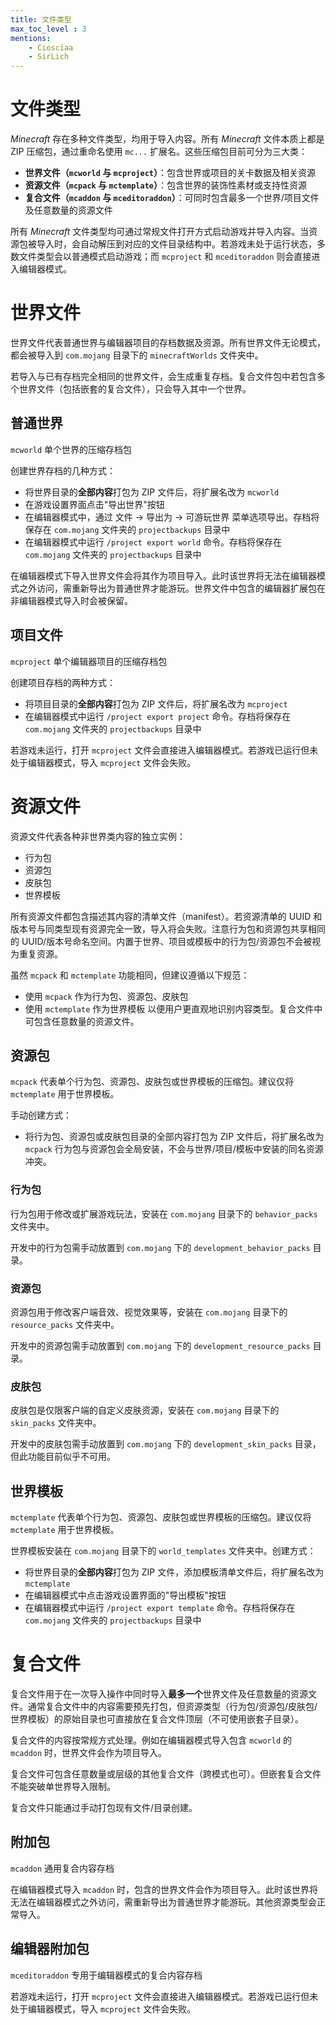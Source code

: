 ```yaml
---
title: 文件类型
max_toc_level : 3
mentions:
    - Ciosciaa
    - SirLich
---
```


# 文件类型

<!--@include: @/wiki/bedrock-wiki-mirror.md-->

*Minecraft* 存在多种文件类型，均用于导入内容。所有 *Minecraft* 文件本质上都是 ZIP 压缩包，通过重命名使用 `mc...` 扩展名。这些压缩包目前可分为三大类：

- **世界文件（`mcworld` 与 `mcproject`）**：包含世界或项目的关卡数据及相关资源
- **资源文件（`mcpack` 与 `mctemplate`）**：包含世界的装饰性素材或支持性资源
- **复合文件（`mcaddon` 与 `mceditoraddon`）**：可同时包含最多一个世界/项目文件及任意数量的资源文件

所有 *Minecraft* 文件类型均可通过常规文件打开方式启动游戏并导入内容。当资源包被导入时，会自动解压到对应的文件目录结构中。若游戏未处于运行状态，多数文件类型会以普通模式启动游戏；而 `mcproject` 和 `mceditoraddon` 则会直接进入编辑器模式。

# 世界文件
世界文件代表普通世界与编辑器项目的存档数据及资源。所有世界文件无论模式，都会被导入到 `com.mojang` 目录下的 `minecraftWorlds` 文件夹中。

若导入与已有存档完全相同的世界文件，会生成重复存档。复合文件包中若包含多个世界文件（包括嵌套的复合文件），只会导入其中一个世界。

## 普通世界
`mcworld`
单个世界的压缩存档包

创建世界存档的几种方式：
- 将世界目录的**全部内容**打包为 ZIP 文件后，将扩展名改为 `mcworld`
- 在游戏设置界面点击"导出世界"按钮
- 在编辑器模式中，通过 文件 → 导出为 → 可游玩世界 菜单选项导出。存档将保存在 `com.mojang` 文件夹的 `projectbackups` 目录中
- 在编辑器模式中运行 `/project export world` 命令。存档将保存在 `com.mojang` 文件夹的 `projectbackups` 目录中

在编辑器模式下导入世界文件会将其作为项目导入。此时该世界将无法在编辑器模式之外访问，需重新导出为普通世界才能游玩。世界文件中包含的编辑器扩展包在非编辑器模式导入时会被保留。

## 项目文件
`mcproject`
单个编辑器项目的压缩存档包

创建项目存档的两种方式：
- 将项目目录的**全部内容**打包为 ZIP 文件后，将扩展名改为 `mcproject`
- 在编辑器模式中运行 `/project export project` 命令。存档将保存在 `com.mojang` 文件夹的 `projectbackups` 目录中

若游戏未运行，打开 `mcproject` 文件会直接进入编辑器模式。若游戏已运行但未处于编辑器模式，导入 `mcproject` 文件会失败。

# 资源文件
资源文件代表各种非世界类内容的独立实例：
- 行为包
- 资源包
- 皮肤包
- 世界模板

所有资源文件都包含描述其内容的清单文件（manifest）。若资源清单的 UUID 和版本号与同类型现有资源完全一致，导入将会失败。注意行为包和资源包共享相同的 UUID/版本号命名空间。内置于世界、项目或模板中的行为包/资源包不会被视为重复资源。

虽然 `mcpack` 和 `mctemplate` 功能相同，但建议遵循以下规范：
- 使用 `mcpack` 作为行为包、资源包、皮肤包
- 使用 `mctemplate` 作为世界模板
以便用户更直观地识别内容类型。复合文件中可包含任意数量的资源文件。

## 资源包
`mcpack`
代表单个行为包、资源包、皮肤包或世界模板的压缩包。建议仅将 `mctemplate` 用于世界模板。

手动创建方式：
- 将行为包、资源包或皮肤包目录的全部内容打包为 ZIP 文件后，将扩展名改为 `mcpack`
行为包与资源包会全局安装，不会与世界/项目/模板中安装的同名资源冲突。

### 行为包
行为包用于修改或扩展游戏玩法，安装在 `com.mojang` 目录下的 `behavior_packs` 文件夹中。

开发中的行为包需手动放置到 `com.mojang` 下的 `development_behavior_packs` 目录。

### 资源包
资源包用于修改客户端音效、视觉效果等，安装在 `com.mojang` 目录下的 `resource_packs` 文件夹中。

开发中的资源包需手动放置到 `com.mojang` 下的 `development_resource_packs` 目录。

### 皮肤包
皮肤包是仅限客户端的自定义皮肤资源，安装在 `com.mojang` 目录下的 `skin_packs` 文件夹中。

开发中的皮肤包需手动放置到 `com.mojang` 下的 `development_skin_packs` 目录，但此功能目前似乎不可用。

## 世界模板
`mctemplate`
代表单个行为包、资源包、皮肤包或世界模板的压缩包。建议仅将 `mctemplate` 用于世界模板。

世界模板安装在 `com.mojang` 目录下的 `world_templates` 文件夹中。创建方式：
- 将世界目录的**全部内容**打包为 ZIP 文件，添加模板清单文件后，将扩展名改为 `mctemplate`
- 在编辑器模式中点击游戏设置界面的"导出模板"按钮
- 在编辑器模式中运行 `/project export template` 命令。存档将保存在 `com.mojang` 文件夹的 `projectbackups` 目录中

# 复合文件
复合文件用于在一次导入操作中同时导入**最多一个**世界文件及任意数量的资源文件。通常复合文件中的内容需要预先打包，但资源类型（行为包/资源包/皮肤包/世界模板）的原始目录也可直接放在复合文件顶层（不可使用嵌套子目录）。

复合文件的内容按常规方式处理。例如在编辑器模式导入包含 `mcworld` 的 `mcaddon` 时，世界文件会作为项目导入。

复合文件可包含任意数量或层级的其他复合文件（跨模式也可）。但嵌套复合文件不能突破单世界导入限制。

复合文件只能通过手动打包现有文件/目录创建。

## 附加包
`mcaddon`
通用复合内容存档

在编辑器模式导入 `mcaddon` 时，包含的世界文件会作为项目导入。此时该世界将无法在编辑器模式之外访问，需重新导出为普通世界才能游玩。其他资源类型会正常导入。

## 编辑器附加包
`mceditoraddon`
专用于编辑器模式的复合内容存档

若游戏未运行，打开 `mcproject` 文件会直接进入编辑器模式。若游戏已运行但未处于编辑器模式，导入 `mcproject` 文件会失败。
